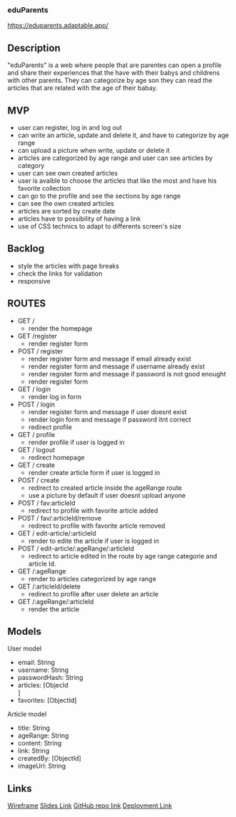 ### eduParents

https://eduparents.adaptable.app/

## Description

"eduParents" is a web where people that are parentes can open a profile and share their experiences that the have with their babys and childrens with other parents. They can categorize by age son they can read the articles that are related with the age of their babay.


## MVP 
- user can register, log in and log out
- can write an article, update and delete it, and have to categorize by age range
- can upload a picture when write, update or delete it
- articles are categorized by age range and user can see articles by category
- user can see own created articles
- user is avaible to choose the articles that like the most and have his favorite collection 
- can go to the profile and see the sections by age range
- can see the own created articles
- articles are sorted by create date
- articles have to possibility of having a link
- use of CSS technics to adapt to differents screen's size


## Backlog
- style the articles with page breaks
- check the links for validation
- responsive


## ROUTES
- GET /
    - render the homepage
- GET /register
    - render register form 
- POST / register
    - render register form and message if email already exist
    - render register form and message if username already exist
    - render register form and message if password is not good enought
    - render register form
- GET / login
    - render log in form
- POST / login
    - render register form and message if user doesnt exist
    - render login form and message if password itnt correct
    - redirect profile 
- GET / profile
    - render profile if user is logged in
- GET / logout
    - redirect homepage  
- GET / create
    - render create article form if user is logged in
- POST / create
    - redirect to created article inside the ageRange route 
    - use a picture by default if user doesnt upload anyone     
- POST / fav:articleId
    - redirect to profile with favorite article added
- POST / fav/:articleId/remove
    - redirect to profile with favorite article removed
- GET / edit-article/:articleId
    - render to edite the article if user is logged in
- POST / edit-article/:ageRange/:articleId
    - redirect to article edited in the route by age range categorie and article Id.
- GET /:ageRange
    -  render to articles categorized by age range
- GET /:articleId/delete
    - redirect to profile after user delete an article
- GET /:ageRange/:articleId
    -  render the article     



## Models
User model
- email: String
- username: String
- passwordHash: String
- articles: [ObjecId<Article>]
- favorites: [ObjectId<Articles>]

Article model
- title: String
- ageRange: String
- content: String
- link: String
- createdBy: [ObjectId<User>]
- imageUrl: String


## Links

[Wireframe](https://wireframepro.mockflow.com/view/MRaGnBDLHh)
[Slides Link](https://docs.google.com/presentation/d/1pm14WBY6rZ-zvkQ9VUd_mQN10QVGytGkzA8_jyk5NQM/edit?usp=sharing)
[GitHub repo link](https://github.com/eliexme/EduParents)
[Deployment Link](https://eduparents.adaptable.app/)
